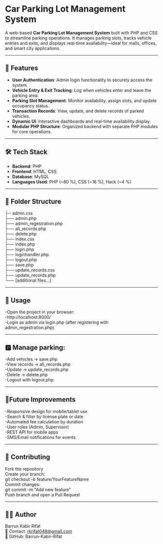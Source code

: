 # Car Parking Lot Management System

A web-based **Car Parking Lot Management System** built with PHP and CSS to streamline parking operations. 
It manages parking slots, tracks vehicle entries and exits, and displays real-time availability—ideal for malls, offices, and smart city applications.

---

## 🚗 Features

- **User Authentication**: Admin login functionality to securely access the system.
- **Vehicle Entry & Exit Tracking**: Log when vehicles enter and leave the parking area.
- **Parking Slot Management**: Monitor availability, assign slots, and update occupancy status.
- **Transaction Records**: View, update, and delete records of parked vehicles.
- **Dynamic UI**: Interactive dashboards and real-time availability display.
- **Modular PHP Structure**: Organized backend with separate PHP modules for core operations.

---

## 🛠 Tech Stack

- **Backend**: PHP  
- **Frontend**: HTML, CSS  
- **Database**: MySQL  
- **Languages Used**: PHP (~80 %), CSS (~16 %), Hack (~4 %)  

---

## 📂 Folder Structure
├─ admin.css <br>
├── admin.php <br>
├── admin_regestration.php  <br>
├── all_records.php  <br>
├── delete.php  <br>
├── index.css  <br>
├── index.php  <br>
├── login.php   <br>
├── loginhandler.php   <br>
├── logout.php  <br>
├── save.php   <br>
├── update_records.css   <br>
├── update_records.php   <br>
└── [additional files…]    <br>

---

## 👤 Usage<br>

-Open the project in your browser:  <br>
-http://localhost:8000/  <br>
-Login as admin via login.php (after registering with admin_regestration.php).   <br>

---

## 🅿️ Manage parking:<br>

-Add vehicles → save.php   <br>
-View records → all_records.php  <br>
-Update → update_records.php  <br>
-Delete → delete.php  <br>
-Logout with logout.php.   <br>

---

## 🔮Future Improvements  <br>

-Responsive design for mobile/tablet use  <br>
-Search & filter by license plate or date <br>
-Automated fee calculation by duration  <br>
-User roles (Admin, Supervisor)  <br>
-REST API for mobile apps  <br>
-SMS/Email notifications for events  <br>

---

## 🤝 Contributing  <br>
Fork the repository  <br>
Create your branch: <br>
git checkout -b feature/YourFeatureName  <br>
Commit changes: <br>
git commit -m "Add new feature" <br>
Push branch and open a Pull Request <br>

---

## 👨‍💻 Author

Barrun Kabir Rifat  <br>
📧 Contact: rkrifat048@gmail.com <br>
🔗 GitHub: Barrun-Kabir-Rifat <br>
